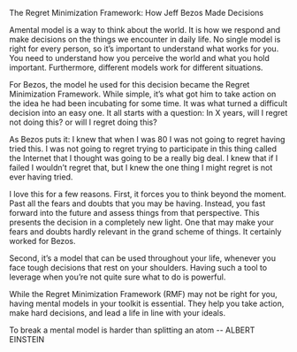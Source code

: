 The Regret Minimization Framework: How Jeff Bezos Made Decisions

Amental model is a way to think about the world. It is how we respond and make decisions on the things we encounter in daily life. No single model is right for every person, so it’s important to understand what works for you. You need to understand how you perceive the world and what you hold important. Furthermore, different models work for different situations.

For Bezos, the model he used for this decision became the Regret Minimization Framework. While simple, it’s what got him to take action on the idea he had been incubating for some time. It was what turned a difficult decision into an easy one.
It all starts with a question: In X years, will I regret not doing this? or will I regret doing this?

As Bezos puts it:
I knew that when I was 80 I was not going to regret having tried this. I was not going to regret trying to participate in this thing called the Internet that I thought was going to be a really big deal. I knew that if I failed I wouldn’t regret that, but I knew the one thing I might regret is not ever having tried.

I love this for a few reasons. First, it forces you to think beyond the moment. Past all the fears and doubts that you may be having. Instead, you fast forward into the future and assess things from that perspective.
This presents the decision in a completely new light. One that may make your fears and doubts hardly relevant in the grand scheme of things. It certainly worked for Bezos.

Second, it’s a model that can be used throughout your life, whenever you face tough decisions that rest on your shoulders. Having such a tool to leverage when you’re not quite sure what to do is powerful.

While the Regret Minimization Framework (RMF) may not be right for you, having mental models in your toolkit is essential. They help you take action, make hard decisions, and lead a life in line with your ideals.

To break a mental model is harder than splitting an atom -- ALBERT EINSTEIN
